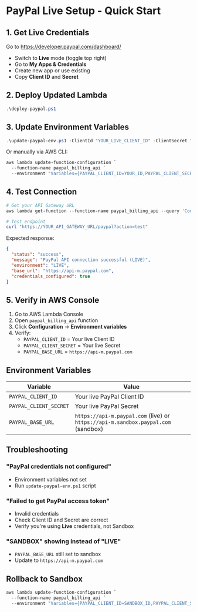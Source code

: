 # PayPal Live Setup - Quick Start

## 1. Get Live Credentials

Go to https://developer.paypal.com/dashboard/
- Switch to **Live** mode (toggle top right)
- Go to **My Apps & Credentials**
- Create new app or use existing
- Copy **Client ID** and **Secret**

## 2. Deploy Updated Lambda

```powershell
.\deploy-paypal.ps1
```

## 3. Update Environment Variables

```powershell
.\update-paypal-env.ps1 -ClientId "YOUR_LIVE_CLIENT_ID" -ClientSecret "YOUR_LIVE_SECRET"
```

Or manually via AWS CLI:

```powershell
aws lambda update-function-configuration `
  --function-name paypal_billing_api `
  --environment "Variables={PAYPAL_CLIENT_ID=YOUR_ID,PAYPAL_CLIENT_SECRET=YOUR_SECRET,PAYPAL_BASE_URL=https://api-m.paypal.com}"
```

## 4. Test Connection

```powershell
# Get your API Gateway URL
aws lambda get-function --function-name paypal_billing_api --query 'Configuration.FunctionArn'

# Test endpoint
curl "https://YOUR_API_GATEWAY_URL/paypal?action=test"
```

Expected response:
```json
{
  "status": "success",
  "message": "PayPal API connection successful (LIVE)",
  "environment": "LIVE",
  "base_url": "https://api-m.paypal.com",
  "credentials_configured": true
}
```

## 5. Verify in AWS Console

1. Go to AWS Lambda Console
2. Open `paypal_billing_api` function
3. Click **Configuration** → **Environment variables**
4. Verify:
   - `PAYPAL_CLIENT_ID` = Your live Client ID
   - `PAYPAL_CLIENT_SECRET` = Your live Secret
   - `PAYPAL_BASE_URL` = `https://api-m.paypal.com`

## Environment Variables

| Variable | Value |
|----------|-------|
| `PAYPAL_CLIENT_ID` | Your live PayPal Client ID |
| `PAYPAL_CLIENT_SECRET` | Your live PayPal Secret |
| `PAYPAL_BASE_URL` | `https://api-m.paypal.com` (live) or `https://api-m.sandbox.paypal.com` (sandbox) |

## Troubleshooting

### "PayPal credentials not configured"
- Environment variables not set
- Run `update-paypal-env.ps1` script

### "Failed to get PayPal access token"
- Invalid credentials
- Check Client ID and Secret are correct
- Verify you're using **Live** credentials, not Sandbox

### "SANDBOX" showing instead of "LIVE"
- `PAYPAL_BASE_URL` still set to sandbox
- Update to `https://api-m.paypal.com`

## Rollback to Sandbox

```powershell
aws lambda update-function-configuration `
  --function-name paypal_billing_api `
  --environment "Variables={PAYPAL_CLIENT_ID=SANDBOX_ID,PAYPAL_CLIENT_SECRET=SANDBOX_SECRET,PAYPAL_BASE_URL=https://api-m.sandbox.paypal.com}"
```
